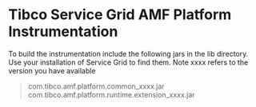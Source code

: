# Tibco Service Grid AMF Platform Instrumentation

To build the instrumentation include the following jars in the lib directory.  Use your installation of Service Grid to find them. 
Note xxxx refers to the version you have available
>com.tibco.amf.platform.common_xxxx.jar
>com.tibco.amf.platform.runtime.extension_xxxx.jar

